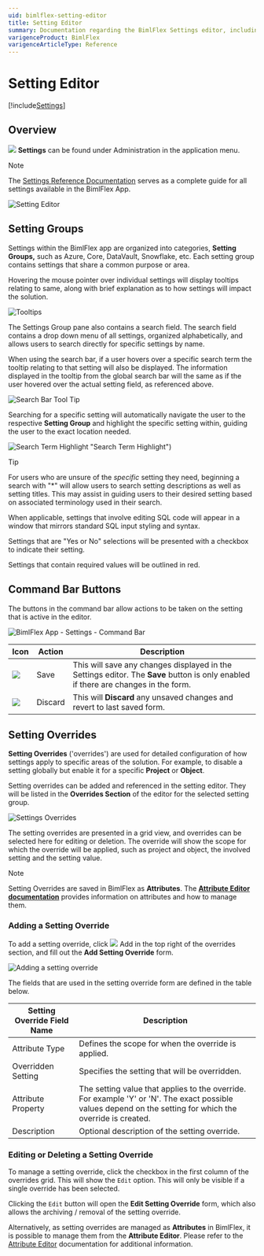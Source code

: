 ```yaml
---
uid: bimlflex-setting-editor
title: Setting Editor
summary: Documentation regarding the BimlFlex Settings editor, including editor fields, action buttons, field descriptions, setting options, and overrides.
varigenceProduct: BimlFlex
varigenceArticleType: Reference
---
```

# Setting Editor

[!include[Settings](../includes/_incl-header-setting.md)]

## Overview

<img class="icon-col m-5" src="../../static/img/settings.svg" /> **Settings** can be found under Administration in the application menu.

> [!NOTE]
> The [Settings Reference Documentation](xref:bimlflex-reference-documentation-settings-index) serves as a complete guide for all settings available in the BimlFlex App.

![Setting Editor](../../static/img/settings-editor.png "Settings Editor")

## Setting Groups

Settings within the BimlFlex app are organized into categories, **Setting Groups,** such as Azure, Core, DataVault, Snowflake, etc. Each setting group contains settings that share a common purpose or area.

Hovering the mouse pointer over individual settings will display tooltips relating to same, along with brief explanation as to how settings will impact the solution.

![Tooltips](../../static/img/settings-floating-tool-tip.png "Tooltips")

The Settings Group pane also contains a search field. The search field contains a drop down menu of all settings, organized alphabetically, and allows users to search directly for specific settings by name.

When using the search bar, if a user hovers over a specific search term the tooltip relating to that setting will also be displayed. The information displayed in the tooltip from the global search bar will the same as if the user hovered over the actual setting field, as referenced above.

![Search Bar Tool Tip](../../static/img/search-tool-tip.png "Search Bar Tool Tips")

Searching for a specific setting will automatically navigate the user to the respective **Setting Group** and highlight the specific setting within, guiding the user to the exact location needed.

![Search Term Highlight](../../static/img/search-highlight.gif) "Search Term Highlight")

> [!TIP]
> For users who are unsure of the *specific* setting they need, beginning a search with "*" will allow users to search setting descriptions as well as setting titles.
> This may assist in guiding users to their desired setting based on associated terminology used in their search.

When applicable, settings that involve editing SQL code will appear in a window that mirrors standard SQL input styling and syntax.

Settings that are "Yes or No" selections will be presented with a checkbox to indicate their setting.

Settings that contain required values will be outlined in red.

## Command Bar Buttons

The buttons in the command bar allow actions to be taken on the setting that is active in the editor.

![BimlFlex App - Settings - Command Bar](../../static/img/bfx-settings-command-bar.png "BimlFlex App - Settings - Command Bar")

| Icon                                       | Action  | Description                                                                                                  |
| ------------------------------------------ | ------- | ------------------------------------------------------------------------------------------------------------ |
| <div class="icon-col m-5"><img src="../../static/img/save.svg" /></div>    | Save    | This will save any changes displayed in the Settings editor. The **Save** button is only enabled if there are changes in the form. |
| <div class="icon-col m-5"><img src="../../static/img/discard.svg" /></div> | Discard | This will **Discard** any unsaved changes and revert to last saved form. |

## Setting Overrides

**Setting Overrides** ('overrides') are used for detailed configuration of how settings apply to specific areas of the solution. For example, to disable a setting globally but enable it for a specific **Project** or **Object**.

Setting overrides can be added and referenced in the setting editor. They will be listed in the **Overrides Section** of the editor for the selected setting group.

![Settings Overrides](../../static/img/bimlflex-settings-overrides.64566.png "Settings Overrides")

The setting overrides are presented in a grid view, and overrides can be selected here for editing or deletion. The override will show the scope for which the override will be applied, such as project and object, the involved setting and the setting value.

> [!NOTE]
> Setting Overrides are saved in BimlFlex as **Attributes**. The [**Attribute Editor documentation**](xref:bimlflex-attribute-editor) provides information on attributes and how to manage them.

### Adding a Setting Override

To add a setting override, click <img class="icon-col m-5" src="../../static/img/add.svg" /> Add in the top right of the overrides section, and fill out the **Add Setting Override** form.

![Adding a setting override](../../static/img/bfx-setting-editor-overrides.png "Adding a setting override")

The fields that are used in the setting override form are defined in the table below.

| Setting Override Field Name | Description          |
| --------------------------- | --------------------------- |
| Attribute Type              | Defines the scope for when the override is applied.                                                                      |
| Overridden Setting          | Specifies the setting that will be overridden.                                                                           |
| Attribute Property          | The setting value that applies to the override. For example 'Y' or 'N'. The exact possible values depend on the setting for which the override is created.                   |
| Description                 | Optional description of the setting override.                                                                            |

### Editing or Deleting a Setting Override

To manage a setting override, click the checkbox in the first column of the overrides grid. This will show the `Edit` option. This will only be visible if a single override has been selected.

Clicking the `Edit` button will open the **Edit Setting Override** form, which also allows the archiving / removal of the setting override.

Alternatively, as setting overrides are managed as **Attributes** in BimlFlex, it is possible to manage them from the **Attribute Editor**. Please refer to the [Attribute Editor](xref:bimlflex-attribute-editor) documentation for additional information.
